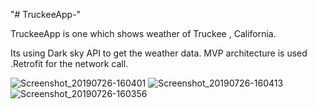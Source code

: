 "# TruckeeApp-" 

TruckeeApp is one which shows weather of Truckee , California.

Its using Dark sky API to get the weather data. MVP architecture is used .Retrofit for the network call.

![Screenshot_20190726-160401](https://user-images.githubusercontent.com/29098601/61946238-a5fdd180-afbf-11e9-8e49-fee4972e7832.jpg)
![Screenshot_20190726-160413](https://user-images.githubusercontent.com/29098601/61946239-a6966800-afbf-11e9-91c1-3f1340c61979.jpg)
![Screenshot_20190726-160356](https://user-images.githubusercontent.com/29098601/61946240-a6966800-afbf-11e9-94ff-b9f43acd446d.jpg)
